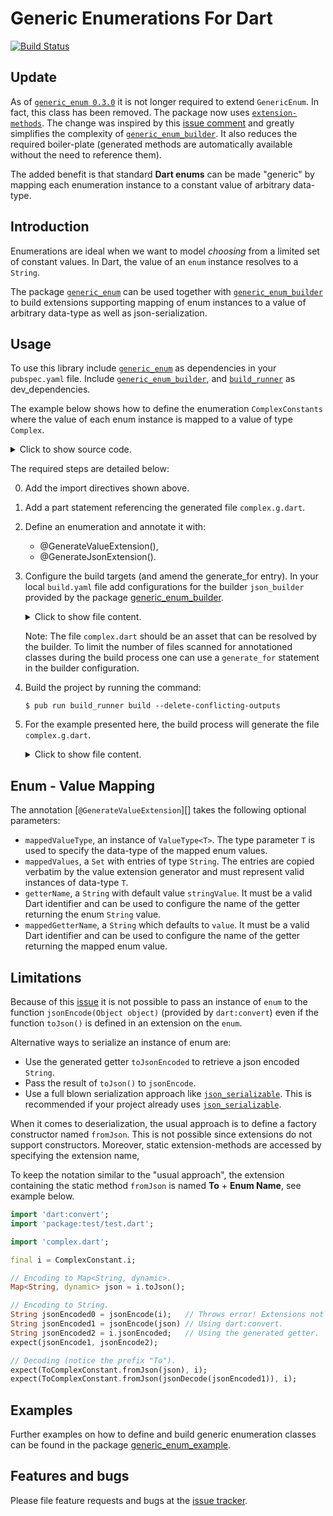 # Generic Enumerations For Dart
[![Build Status](https://travis-ci.com/simphotonics/generic_enum.svg?branch=master)](https://travis-ci.com/simphotonics/generic_enum)


## Update

As of [`generic_enum 0.3.0`][generic_enum] it is not longer required to extend `GenericEnum`.
In fact, this class has been removed.
The package now uses [`extension-methods`][extension-methods]. The change was inspired by this [issue comment]
and greatly simplifies the complexity of [`generic_enum_builder`][generic_enum_builder].
It also reduces the required boiler-plate (generated methods are automatically available
without the need to reference them).

The added benefit is that standard **Dart enums** can be made "generic" by mapping
each enumeration instance to a constant value of arbitrary data-type.


## Introduction

Enumerations are ideal when we want to model *choosing* from a limited set of constant values.
In Dart, the value of an `enum` instance resolves to a `String`.

The package [`generic_enum`][generic_enum] can be used together with
[`generic_enum_builder`][generic_enum_builder] to build extensions
supporting mapping of enum instances
to a value of arbitrary data-type as well as json-serialization.


## Usage

To use this library include [`generic_enum`][generic_enum] as
dependencies in your `pubspec.yaml` file.
Include [`generic_enum_builder`][generic_enum_builder],
and [`build_runner`][build_runner] as dev_dependencies.

The example below shows how to define the enumeration `ComplexConstants`
where the value of each enum instance is mapped to a value of type `Complex`.
<details> <summary> Click to show source code. </summary>

  ```Dart
   // 0. Add import directives.
   import 'package:generic_enum/generic_enum.dart';
   import 'package:exception_templates/exception_templates.dart';

   // 1. Add part statement.
   part 'complex.g.dart';

   class Complex {
     const Complex(this.real, this.imag);
     final num real;
     final num imag;

     @override
     String toString() {
       return '$real + ${imag}i';
     }

     @override
     bool operator ==(Object other) =>
         identical(this, other) ||
         other is Complex &&
             runtimeType == other.runtimeType &&
             this.real == other.real &&
             this.imag == other.imag;

     @override
     int get hashCode => real.hashCode ^ imag.hashCode;
   }

   // Define an enum and annotate it.
   @GenerateValueExtension(
     mappedValueType: ValueType<Complex>(),
     mappedValues: const {
       'Complex(0, 0)',
       'Complex(0, 1)',
     },
   )
   @GenerateJsonExtension()
   enum ComplexConstant {
     zero,
     i,
   }
  ```
</details>

The required steps are detailed below:

0. Add the import directives shown above.
1. Add a part statement referencing the generated file `complex.g.dart`.
2. Define an enumeration and annotate it with:
   * @GenerateValueExtension(),
   * @GenerateJsonExtension().
3. Configure the build targets (and amend the generate_for entry).
   In your local `build.yaml` file add configurations for the builder
   `json_builder` provided by the package [generic_enum_builder].

   <details>  <summary> Click to show file content. </summary>

    ```sh
      targets:
        $default:
          builders:
            # Configure the builder `pkg_name|builder_name`
            generic_enum_builder|extension_builder:
              # Only run this builder on the specified input.
              enabled: true
              generate_for:
                - lib/*.dart

    ```
   </details>

   Note: The file `complex.dart` should be an asset that can be resolved by the builder.
   To limit the number of files scanned for annotationed classes during
   the build process one can use a `generate_for` statement in the builder configuration.

4. Build the project by running the command:
   ```Console
   $ pub run build_runner build --delete-conflicting-outputs
   ```
5. For the example presented here, the build process will generate the file `complex.g.dart`.
    <details>  <summary> Click to show file content. </summary>

      ```Dart
       // GENERATED CODE - DO NOT MODIFY BY HAND

       part of 'complex.dart';

       // **************************************************************************
       // ValueGenerator
       // **************************************************************************

       /// Extension providing the getter `stringValue`.
       extension ComplexConstantStringValue on ComplexConstant {
         /// Returns the mapped Complex value of
         /// an instance of `ComplexConstant`.
         Complex get value => const <ComplexConstant, Complex>{
               ComplexConstant.zero: Complex(0, 0),
               ComplexConstant.i: Complex(0, 1),
             }[this];

         /// Returns the String identifier of an instance of `ComplexConstant`.
         String get stringValue => const <ComplexConstant, String>{
               ComplexConstant.zero: 'zero',
               ComplexConstant.i: 'i',
             }[this];
       }

       // **************************************************************************
       // JsonGenerator
       // **************************************************************************

       /// Extension providing the functions `fromJson` and `toJson`.
       extension ToComplexConstant on ComplexConstant {
         /// Converts [json] to an instance of `ComplexConstant`.
         static ComplexConstant fromJson(Map<String, dynamic> json) {
           final index = (json['index']) as int;
           if (index == null) {
             throw ErrorOf<ComplexConstant>(
                 message: 'Error deserializing json to ComplexConstant.',
                 invalidState: 'json[index] returned null.',
                 expectedState: 'A map entry: {index: int value}.');
           }
           if (index >= 0 && index < ComplexConstant.values.length) {
             return ComplexConstant.values[index];
           } else {
             throw ErrorOf<ComplexConstant>(
                 message: 'Function fromJson could not find '
                     'an instance of type ComplexConstant.',
                 invalidState: 'ComplexConstant.values[$index] out of bounds.');
           }
         }

         /// Converts `this` to a map `Map<String, dynamic>`.
         Map<String, dynamic> toJson() =>
             {'index': ComplexConstant.values.indexOf(this)};

         /// Converts `this` to a json encoded `String`.
         String get jsonEncoded => '{"index":${ComplexConstant.values.indexOf(this)}}';
       }
      ```
     </details>

## Enum - Value Mapping

The annotation [`@GenerateValueExtension`][] takes the following optional parameters:

* `mappedValueType`, an instance of `ValueType<T>`. The type parameter `T` is used to specify
the data-type of the mapped enum values.
* `mappedValues`, a `Set` with entries of type `String`. The entries are copied verbatim
by the value extension generator and must represent valid instances of data-type `T`.
* `getterName`, a `String` with default value `stringValue`. It must be a valid Dart
identifier and can be used to configure the name of the getter returning the enum `String` value.
* `mappedGetterName`, a `String` which defaults to `value`. It must be a valid Dart
identifier and can be used to configure the name of the getter returning the mapped enum value.

## Limitations

Because of this [issue] it is not possible to pass an instance of `enum`
to the function `jsonEncode(Object object)` (provided by `dart:convert`)
even if the function `toJson()` is defined in an extension on the `enum`.

Alternative ways to serialize an instance of enum are:
* Use the generated getter `toJsonEncoded` to retrieve a json encoded `String`.
* Pass the result of `toJson()` to `jsonEncode`.
* Use a full blown serialization approach like [`json_serializable`][json_serializable].
This is recommended if your project already uses [`json_serializable`][json_serializable].

When it comes to deserialization, the usual approach is to define a factory constructor named `fromJson`.
This is not possible since extensions do not support constructors. Moreover, static extension-methods
are accessed by specifying the extension name,

To keep the notation similar to the "usual approach", the extension containing the static method `fromJson`
is named **To** + **Enum Name**, see example below.
```Dart
import 'dart:convert';
import 'package:test/test.dart';

import 'complex.dart';

final i = ComplexConstant.i;

// Encoding to Map<String, dynamic>.
Map<String, dynamic> json = i.toJson();

// Encoding to String.
String jsonEncoded0 = jsonEncode(i);   // Throws error! Extensions not available for dynamic types.
String jsonEncoded1 = jsonEncode(json) // Using dart:convert.
String jsonEncoded2 = i.jsonEncoded;   // Using the generated getter.
expect(jsonEncode1, jsonEncode2);

// Decoding (notice the prefix "To").
expect(ToComplexConstant.fromJson(json), i);
expect(ToComplexConstant.fromJson(jsonDecode(jsonEncoded1)), i);
```


## Examples

Further examples on how to define and build generic enumeration classes can be found in the package [generic_enum_example].


## Features and bugs

Please file feature requests and bugs at the [issue tracker].

[issue tracker]: https://github.com/simphotonics/generic_enum/issues

[analyzer]: https://pub.dev/packages/analyzer
[build_runner]: https://pub.dev/packages/build_runner
[extension-methods]: https://dart.dev/guides/language/extension-methods
[generic_enum]: https://pub.dev/packages/generic_enum
[generic_enum_annotation]: https://pub.dev/packages/generic_enum_annotation
[generic_enum_example]: https://github.com/simphotonics/generic_enum/tree/master/generic_enum_example
[generic_enum_builder]: https://pub.dev/packages/generic_enum_builder
[json_serializable]: https://pub.dev/packages/json_serializable
[source_gen]: https://pub.dev/packages/source_gen
[issue]: https://github.com/dart-lang/sdk/issues/42742
[issue comment]: https://github.com/dart-lang/language/issues/158#issuecomment-603967738